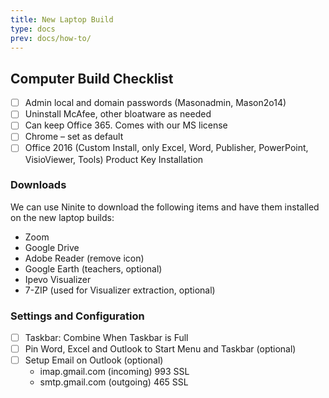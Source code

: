 ```yaml
---
title: New Laptop Build
type: docs
prev: docs/how-to/
---
```



## Computer Build Checklist

- [ ] Admin local and domain passwords (Masonadmin, Mason2o14)
- [ ] Uninstall McAfee, other bloatware as needed
- [ ] Can keep Office 365. Comes with our MS license
- [ ] Chrome – set as default
- [ ] Office 2016 (Custom Install, only Excel, Word, Publisher, PowerPoint, VisioViewer, Tools) Product Key Installation
### Downloads 
We can use Ninite to download the following items and have them installed on the new laptop builds:
* Zoom
* Google Drive
* Adobe Reader (remove icon)
* Google Earth (teachers, optional)
* Ipevo Visualizer
* 7-ZIP (used for Visualizer extraction, optional)
	
### Settings and Configuration
- [ ] Taskbar: Combine When Taskbar is Full
- [ ] Pin Word, Excel and Outlook to Start Menu and Taskbar (optional)
- [ ] Setup Email on Outlook (optional)
	* imap.gmail.com (incoming) 993 SSL
	* smtp.gmail.com (outgoing) 465 SSL

